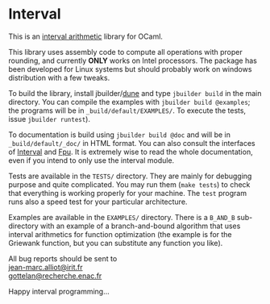 Interval
========

This is an [interval arithmetic][] library for OCaml.

This library uses assembly code to compute all operations with proper
rounding, and currently **ONLY** works on Intel processors.
The package has been developed for Linux systems but should probably
work on windows distribution with a few tweaks.

To build the library, install jbuilder/[dune][] and type `jbuilder
build` in the main directory.  You can compile the examples with
`jbuilder build @examples`; the programs will be in
`_build/default/EXAMPLES/`.  To execute the tests, issue `jbuilder
runtest`).

To documentation is build using `jbuilder build @doc` and will be in
`_build/default/_doc/` in HTML format.  You can also consult the
interfaces of [Interval](src/interval.mli) and [Fpu](src/fpu.mli).
It is extremely wise to read the whole documentation, even if you
intend to only use the interval module.

Tests are available in the `TESTS/` directory.  They are mainly for
debugging purpose and quite complicated.  You may run them (`make
tests`) to check that everything is working properly for your machine.
The `test` program runs also a speed test for your particular
architecture.

Examples are available in the `EXAMPLES/` directory.  There is a
`B_AND_B` sub-directory with an example of a branch-and-bound
algorithm that uses interval arithmetics for function optimization
(the example is for the Griewank function, but you can substitute any
function you like).


All bug reports should be sent to  
jean-marc.alliot@irit.fr  
gottelan@recherche.enac.fr

Happy interval programming...

[interval arithmetic]: https://en.wikipedia.org/wiki/Interval_arithmetic
[dune]: https://github.com/ocaml/dune
